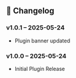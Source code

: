 ## 📝 Changelog
### v1.0.1 – 2025-05-24
- Plugin banner updated

### v1.0.0 – 2025-05-24
- Initial Plugin Release